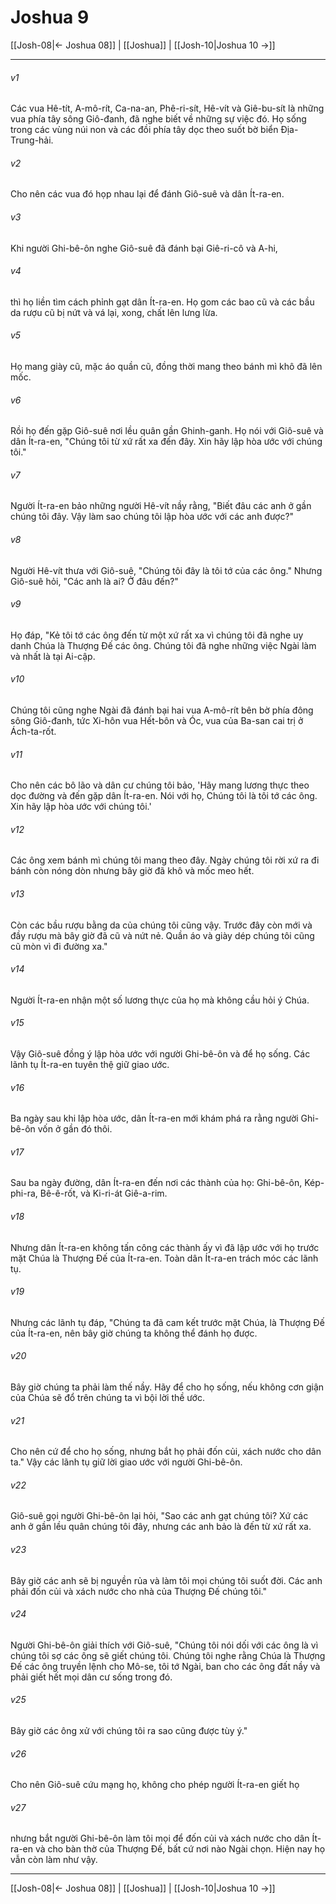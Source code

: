 # Joshua 9

[[Josh-08|← Joshua 08]] | [[Joshua]] | [[Josh-10|Joshua 10 →]]
***



###### v1 
Các vua Hê-tít, A-mô-rít, Ca-na-an, Phê-ri-sít, Hê-vít và Giê-bu-sít là những vua phía tây sông Giô-đanh, đã nghe biết về những sự việc đó. Họ sống trong các vùng núi non và các đồi phía tây dọc theo suốt bờ biển Địa-Trung-hải. 

###### v2 
Cho nên các vua đó họp nhau lại để đánh Giô-suê và dân Ít-ra-en. 

###### v3 
Khi người Ghi-bê-ôn nghe Giô-suê đã đánh bại Giê-ri-cô và A-hi, 

###### v4 
thì họ liền tìm cách phỉnh gạt dân Ít-ra-en. Họ gom các bao cũ và các bầu da rượu cũ bị nứt và vá lại, xong, chất lên lưng lừa. 

###### v5 
Họ mang giày cũ, mặc áo quần cũ, đồng thời mang theo bánh mì khô đã lên mốc. 

###### v6 
Rồi họ đến gặp Giô-suê nơi lều quân gần Ghinh-ganh. Họ nói với Giô-suê và dân Ít-ra-en, "Chúng tôi từ xứ rất xa đến đây. Xin hãy lập hòa ước với chúng tôi." 

###### v7 
Người Ít-ra-en bảo những người Hê-vít nầy rằng, "Biết đâu các anh ở gần chúng tôi đây. Vậy làm sao chúng tôi lập hòa ước với các anh được?" 

###### v8 
Người Hê-vít thưa với Giô-suê, "Chúng tôi đây là tôi tớ của các ông." Nhưng Giô-suê hỏi, "Các anh là ai? Ở đâu đến?" 

###### v9 
Họ đáp, "Kẻ tôi tớ các ông đến từ một xứ rất xa vì chúng tôi đã nghe uy danh Chúa là Thượng Đế các ông. Chúng tôi đã nghe những việc Ngài làm và nhất là tại Ai-cập. 

###### v10 
Chúng tôi cũng nghe Ngài đã đánh bại hai vua A-mô-rít bên bờ phía đông sông Giô-đanh, tức Xi-hôn vua Hết-bôn và Óc, vua của Ba-san cai trị ở Ách-ta-rốt. 

###### v11 
Cho nên các bô lão và dân cư chúng tôi bảo, 'Hãy mang lương thực theo dọc đường và đến gặp dân Ít-ra-en. Nói với họ, Chúng tôi là tôi tớ các ông. Xin hãy lập hòa ước với chúng tôi.' 

###### v12 
Các ông xem bánh mì chúng tôi mang theo đây. Ngày chúng tôi rời xứ ra đi bánh còn nóng dòn nhưng bây giờ đã khô và mốc meo hết. 

###### v13 
Còn các bầu rượu bằng da của chúng tôi cũng vậy. Trước đây còn mới và đầy rượu mà bây giờ đã cũ và nứt nẻ. Quần áo và giày dép chúng tôi cũng cũ mòn vì đi đường xa." 

###### v14 
Người Ít-ra-en nhận một số lương thực của họ mà không cầu hỏi ý Chúa. 

###### v15 
Vậy Giô-suê đồng ý lập hòa ước với người Ghi-bê-ôn và để họ sống. Các lãnh tụ Ít-ra-en tuyên thệ giữ giao ước. 

###### v16 
Ba ngày sau khi lập hòa ước, dân Ít-ra-en mới khám phá ra rằng người Ghi-bê-ôn vốn ở gần đó thôi. 

###### v17 
Sau ba ngày đường, dân Ít-ra-en đến nơi các thành của họ: Ghi-bê-ôn, Kép-phi-ra, Bê-ê-rốt, và Ki-ri-át Giê-a-rim. 

###### v18 
Nhưng dân Ít-ra-en không tấn công các thành ấy vì đã lập ước với họ trước mặt Chúa là Thượng Đế của Ít-ra-en. Toàn dân Ít-ra-en trách móc các lãnh tụ. 

###### v19 
Nhưng các lãnh tụ đáp, "Chúng ta đã cam kết trước mặt Chúa, là Thượng Đế của Ít-ra-en, nên bây giờ chúng ta không thể đánh họ được. 

###### v20 
Bây giờ chúng ta phải làm thế nầy. Hãy để cho họ sống, nếu không cơn giận của Chúa sẽ đổ trên chúng ta vì bội lời thề ước. 

###### v21 
Cho nên cứ để cho họ sống, nhưng bắt họ phải đốn củi, xách nước cho dân ta." Vậy các lãnh tụ giữ lời giao ước với người Ghi-bê-ôn. 

###### v22 
Giô-suê gọi người Ghi-bê-ôn lại hỏi, "Sao các anh gạt chúng tôi? Xứ các anh ở gần lều quân chúng tôi đây, nhưng các anh bảo là đến từ xứ rất xa. 

###### v23 
Bây giờ các anh sẽ bị nguyền rủa và làm tôi mọi chúng tôi suốt đời. Các anh phải đốn củi và xách nước cho nhà của Thượng Đế chúng tôi." 

###### v24 
Người Ghi-bê-ôn giải thích với Giô-suê, "Chúng tôi nói dối với các ông là vì chúng tôi sợ các ông sẽ giết chúng tôi. Chúng tôi nghe rằng Chúa là Thượng Đế các ông truyền lệnh cho Mô-se, tôi tớ Ngài, ban cho các ông đất nầy và phải giết hết mọi dân cư sống trong đó. 

###### v25 
Bây giờ các ông xử với chúng tôi ra sao cũng được tùy ý." 

###### v26 
Cho nên Giô-suê cứu mạng họ, không cho phép người Ít-ra-en giết họ 

###### v27 
nhưng bắt người Ghi-bê-ôn làm tôi mọi để đốn củi và xách nước cho dân Ít-ra-en và cho bàn thờ của Thượng Đế, bất cứ nơi nào Ngài chọn. Hiện nay họ vẫn còn làm như vậy.

***
[[Josh-08|← Joshua 08]] | [[Joshua]] | [[Josh-10|Joshua 10 →]]
